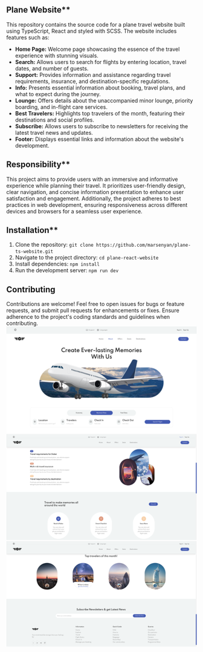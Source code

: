 ## Plane  Website**

This repository contains the source code for a plane travel website built using TypeScript, React and styled with SCSS. The website includes features such as:

- **Home Page:** Welcome page showcasing the essence of the travel experience with stunning visuals.
- **Search:** Allows users to search for flights by entering location, travel dates, and number of guests.
- **Support:** Provides information and assistance regarding travel requirements, insurance, and destination-specific regulations.
- **Info:** Presents essential information about booking, travel plans, and what to expect during the journey.
- **Lounge:** Offers details about the unaccompanied minor lounge, priority boarding, and in-flight care services.
- **Best Travelers:** Highlights top travelers of the month, featuring their destinations and social profiles.
- **Subscribe:** Allows users to subscribe to newsletters for receiving the latest travel news and updates.
- **Footer:** Displays essential links and information about the website's development.

## Responsibility**

This project aims to provide users with an immersive and informative experience while planning their travel. It prioritizes user-friendly design, clear navigation, and concise information presentation to enhance user satisfaction and engagement. Additionally, the project adheres to best practices in web development, ensuring responsiveness across different devices and browsers for a seamless user experience.

## Installation**

1. Clone the repository: `git clone https://github.com/marsenyan/plane-ts-website.git`
2. Navigate to the project directory: `cd plane-react-website`
3. Install dependencies: `npm install`
4. Run the development server: `npm run dev`

## Contributing

Contributions are welcome! Feel free to open issues for bugs or feature requests, and submit pull requests for enhancements or fixes. Ensure adherence to the project's coding standards and guidelines when contributing.
![Home Page](/public/homePage.png)
![TracelPage](/public/travelPage.png)
![FotterPage](/public/topPage.png)